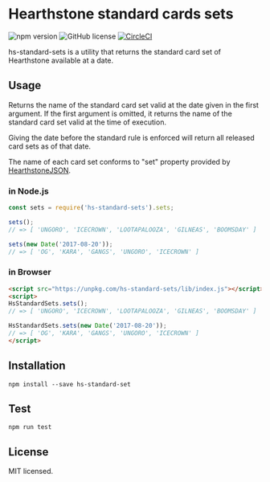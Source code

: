 # Hearthstone standard cards sets
![npm version](https://img.shields.io/npm/v/hs-standard-sets.svg?style=flat)
![GitHub license](https://img.shields.io/badge/license-MIT-blue.svg)
[![CircleCI](https://circleci.com/gh/sakai-akinobu/hs-standard-sets.svg?style=svg)](https://circleci.com/gh/sakai-akinobu/hs-standard-sets)

hs-standard-sets is a utility that returns the standard card set of Hearthstone available at a date.

## Usage

Returns the name of the standard card set valid at the date given in the first argument.
If the first argument is omitted, it returns the name of the standard card set valid at the time of execution.

Giving the date before the standard rule is enforced will return all released card sets as of that date.

The name of each card set conforms to "set" property provided by [HearthstoneJSON](https://hearthstonejson.com/).

### in Node.js

```javascript
const sets = require('hs-standard-sets').sets;

sets();
// => [ 'UNGORO', 'ICECROWN', 'LOOTAPALOOZA', 'GILNEAS', 'BOOMSDAY' ]

sets(new Date('2017-08-20'));
// => [ 'OG', 'KARA', 'GANGS', 'UNGORO', 'ICECROWN' ]
```

### in Browser

```html
<script src="https://unpkg.com/hs-standard-sets/lib/index.js"></script>
<script>
HsStandardSets.sets();
// => [ 'UNGORO', 'ICECROWN', 'LOOTAPALOOZA', 'GILNEAS', 'BOOMSDAY' ]

HsStandardSets.sets(new Date('2017-08-20'));
// => [ 'OG', 'KARA', 'GANGS', 'UNGORO', 'ICECROWN' ]
</script>
```

## Installation

```
npm install --save hs-standard-set
```

## Test

```
npm run test
```

## License

MIT licensed.
